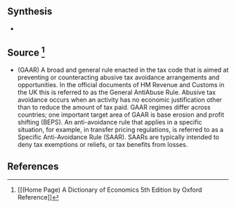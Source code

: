 ## Synthesis
- 
## Source [^1]
- (GAAR) A broad and general rule enacted in the tax code that is aimed at preventing or counteracting abusive tax avoidance arrangements and opportunities. In the official documents of HM Revenue and Customs in the UK this is referred to as the General AntiAbuse Rule. Abusive tax avoidance occurs when an activity has no economic justification other than to reduce the amount of tax paid. GAAR regimes differ across countries; one important target area of GAAR is base erosion and profit shifting (BEPS). An anti-avoidance rule that applies in a specific situation, for example, in transfer pricing regulations, is referred to as a Specific Anti-Avoidance Rule (SAAR). SAARs are typically intended to deny tax exemptions or reliefs, or tax benefits from losses.
## References

[^1]: [[(Home Page) A Dictionary of Economics 5th Edition by Oxford Reference]]